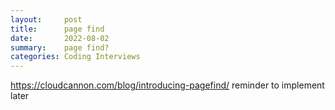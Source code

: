 ```yaml
---
layout:     post
title:      page find
date:       2022-08-02
summary:    page find?
categories: Coding Interviews
---
```


https://cloudcannon.com/blog/introducing-pagefind/
reminder to implement later
